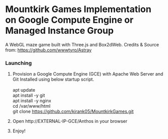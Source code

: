 # Mountkirk Games Implementation on Google Compute Engine or Managed Instance Group

A WebGL maze game built with Three.js and Box2dWeb. 
Credits & Source from: https://github.com/wwwtyro/Astray

### Launching

1. Provision a Google Compute Engine (GCE) with Apache Web Server and Git Installed using below startup script. <br/><br/>
apt update <br/>
apt install -y git <br/>
apt install -y nginx <br/>
cd /var/www/html <br/>
git clone https://github.com/kirank05/MountkirkGames.git <br/>

2. Open http://EXTERNAL-IP-GCE/Anthos in your browser
3. Enjoy!
